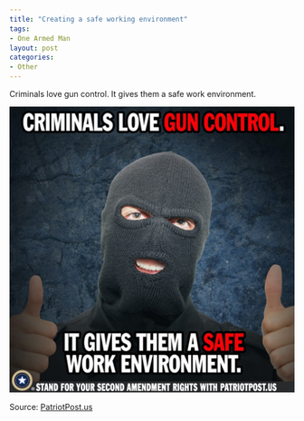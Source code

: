 ```yaml
---
title: "Creating a safe working environment"
tags:
- One Armed Man
layout: post
categories:
- Other
---
```


Criminals love gun control. It gives them a safe work environment.

![Creating a safe working environment](/assets/img/20221126-safe-working-environment.jpg)

Source: [PatriotPost.us](https://patriotpost.us/memes/93037-burglar-approved-gun-policies-2022-11-26)
